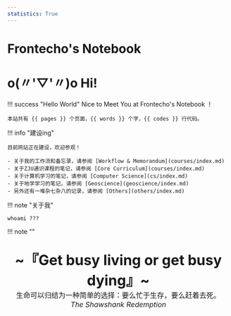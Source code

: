 ```yaml
---
statistics: True
---
```


# Frontecho's Notebook
# o(〃'▽'〃)o Hi!


!!! success "Hello World"
    Nice to Meet You at Frontecho's Notebook ！
    
    本站共有 {{ pages }} 个页面，{{ words }} 个字，{{ codes }} 行代码。


!!! info "建设ing"
    
    目前网站正在建设，欢迎参观！

    - 关于我的工作流和备忘录，请参阅 [Workflow & Memorandum](courses/index.md)
    - 关于ZJU通识课程的笔记，请参阅 [Core Curriculum](courses/index.md)
    - 关于计算机学习的笔记，请参阅 [Computer Science](cs/index.md)
    - 关于地学学习的笔记，请参阅 [Geoscience](geoscience/index.md)
    - 另外还有一堆杂七杂八的记录，请参阅 [Others](others/index.md)


!!! note "关于我"

    whoami ???

!!! note "" 
    <br><br>
    <div align="center" style="font-size:32px;font-weight:bold">
        ~『Get busy living or get busy dying』~
    </div>
    <div align="center" style="font-size:16px">
        生命可以归结为一种简单的选择：要么忙于生存，要么赶着去死。<br>
        <em>The Shawshank Redemption<em>
    </div>
    <br><br>